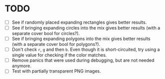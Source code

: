 # TODO

- [ ] See if randomly placed expanding rectangles gives better results.
- [ ] See if bringing expanding circles into the mix gives better results (with a separate cover bool for circles?).
- [ ] See if bringing expanding polygons into the mix gives better results (with a separate cover bool for polygons?).
- [ ] Don't check `r`, `g` and then `b`. Even though it is short-circuited, try using a single value for checking if the color matches.
- [ ] Remove panics that were used during debugging, but are not needed anymore.
- [ ] Test with partially transparent PNG images.
